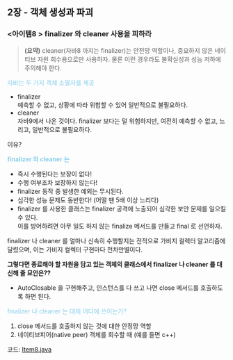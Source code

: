 ## 2장 - 객체 생성과 파괴

### <아이템8 > finalizer 와 cleaner 사용을 피하라

> **(요약)** cleaner(자바8 까지는 finalizer)는 안전망 역할이나, 중요하지 않은 네이티브 자원 회수용으로만 사용하자. 물론 이런 경우라도 불확실성과 성능 저하에 주의해야 한다.

<span style="color:skyblue">자바는 두 가지 객체 소멸자를 제공</span>

- finalizer <br>
  예측할 수 없고, 상황에 따라 위험할 수 있어 일반적으로 불필요하다.
- cleaner <br>
  자바9에서 나온 것이다. finalizer 보다는 덜 위험하지만, 여전히 예측할 수 없고, 느리고, 일반적으로 불필요하다.

이유?

<span style="color:skyblue">**finalizer 와 cleaner 는**</span>
- 즉시 수행된다는 보장이 없다!
- 수행 여부조차 보장하지 않는다!
- finalizer 동작 중 발생한 예외는 무시된다.
- 심각한 성능 문제도 동반한다! (어떨 땐 5배 이상 느리다)
- finalizer 를 사용한 클래스는 finalizer 공격에 노출되어 심각한 보안 문제를 일으킬 수 있다.<br>
  이를 방어하려면 아무 일도 하지 않는 finalize 메서드를 만들고 final 로 선언하자.

finalizer 나 cleaner 를 얼마나 신속히 수행할지는 전적으로 가비지 컬렉터 알고리즘에 달렸으며, 이는 가비지 컬렉터 구현마다 천차만별이다.

**그렇다면 종료해야 할 자원을 담고 있는 객체의 클래스에서 finalizer 나 cleaner 를 대신해 줄 묘안은??**

- AutoClosable 을 구현해주고, 인스턴스를 다 쓰고 나면 close 메서드를 호출하도록 하면 된다.

<span style="color:skyblue">finalizer 나 cleaner 는 대체 어디에 쓰이는가?</span>
1. close 메서드를 호출하지 않는 것에 대한 안정망 역할
2. 네이티브피어(native peer) 객체를 회수할 때 (예를 들면 c++) 

코드: [Item8.java](https://github.com/ziippy/EffectiveJava/blob/master/src/chapter2/item8/Item8.java)




